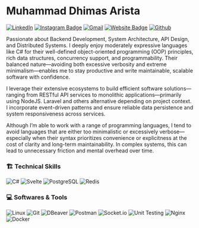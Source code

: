 # Muhammad Dhimas Arista
[![LinkedIn](https://custom-icon-badges.demolab.com/badge/LinkedIn-0A66C2?logo=linkedin-white&logoColor=fff)](https://www.linkedin.com/in/dhimasarista/)
[![Instagram Badge](https://img.shields.io/badge/-Instagram-purple?logo=instagram&logoColor=white&link=https://instagram.com/codedhims/)](https://www.instagram.com/codedhims)
[![Gmail](https://img.shields.io/badge/-Gmail-c14438?style=flat&logo=Gmail&logoColor=white)](mailto:mdhimasarista@gmail.com)
[![Website Badge](https://img.shields.io/badge/-Website-c14438?style=flat&logo=Google-Chrome&logoColor=white&link=https://dhimasarista.github.io)](https://dhimasarista.github.io)
[![Github](https://img.shields.io/github/followers/dhimasarista?label=Follow&style=social)](https://github.com/dhimasarista)

Passionate about Backend Development, System Architecture, API Design, and Distributed Systems. I deeply enjoy moderately expressive languages like C# for their well-defined object-oriented programming (OOP) principles, rich data structures, concurrency support, and programmability. Their balanced nature—avoiding both excessive verbosity and extreme minimalism—enables me to stay productive and write maintainable, scalable software with confidence.

I leverage their extensive ecosystems to build efficient software solutions—ranging from RESTful API services to monolithic applications—primarily using NodeJS. Laravel and others alternative depending on project context. I incorporate event-driven patterns and ensure reliable data persistence and system responsiveness across services.

Although I’m able to work with a range of programming languages, I tend to avoid languages that are either too minimalistic or excessively verbose—especially when their syntax prioritizes convenience or explicitness at the cost of clarity and long-term maintainability. In complex systems, this can lead to unnecessary friction and mental overhead over time.

### 🏗️ Technical Skills
![C#](https://custom-icon-badges.demolab.com/badge/CSharp-%23E0559F.svg?logo=cshrp&logoColor=white)
![Svelte](https://img.shields.io/badge/svelte-%23f1413d.svg?logo=svelte&logoColor=white)
![PostgreSQL](https://img.shields.io/badge/PostgreSQL-0056A3?logo=postgresql&logoColor=white)
![Redis](https://img.shields.io/badge/Redis-ED5454?logo=redis&logoColor=white)

### 💻 Softwares & Tools
![Linux](https://img.shields.io/badge/Linux-%23FCC624?logo=linux&logoColor=black)
![Git](https://img.shields.io/badge/Git-%23F1502F?logo=git&logoColor=white)
![DBeaver](https://img.shields.io/badge/DBeaver-%234A90E2?logo=dbeaver&logoColor=white)
![Postman](https://img.shields.io/badge/Postman-%23FF6C37?logo=postman&logoColor=white)
![Socket.io](https://img.shields.io/badge/SocketIO-%23B0B0B0?logo=socketdotio&logoColor=black&color=white)
![Unit Testing](https://img.shields.io/badge/Unit%20Testing-%23FF5722?logo=jest&logoColor=white)
![Nginx](https://img.shields.io/badge/Nginx-%23009639?logo=nginx&logoColor=white)
![Docker](https://img.shields.io/badge/Docker-%232496ED?logo=docker&logoColor=white)



<!--
![TypeScript](https://img.shields.io/badge/TypeScript-3178C6.svg?logo=typescript&logoColor=white)
![NodeJS](https://img.shields.io/badge/NodeJS-339933.svg?logo=node.js&logoColor=white)
![Spring Boot](https://img.shields.io/badge/Spring%20Boot-6DB33F?logo=springboot&logoColor=white)
[![Django](https://img.shields.io/badge/Django-%23092E20.svg?logo=django&logoColor=white)](#)
![AdonisJS](https://img.shields.io/badge/AdonisJS-5A5A5A?logo=adonisjs&logoColor=white)
[![Nest](https://img.shields.io/badge/NestJS-%23E0234E.svg?logo=nestjs&logoColor=white)](#)
![Laravel](https://img.shields.io/badge/Laravel-EB6A4A?logo=laravel&logoColor=white)
### 🌱 Additional Proficiencies
![MSSQL](https://custom-icon-badges.demolab.com/badge/MSSQL-EB5A5A.svg?logo=mssql&logoColor=white)
![MySQL](https://img.shields.io/badge/MySQL-4C9EC7?logo=mysql&logoColor=white)
